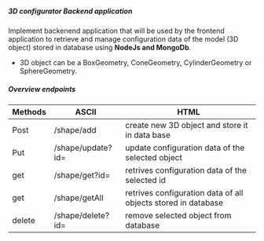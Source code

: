##### 3D configurator Backend application

Implement backenend  application that will be used by the frontend application to retrieve and manage configuration data of the model (3D object) stored in database using **NodeJs and MongoDb**.
- 3D object can be a BoxGeometry, ConeGeometry, CylinderGeometry or SphereGeometry.

##### Overview endpoints


|  Methods       |ASCII                          |HTML                                                                     |
|----------------|-------------------------------|------------------------------------------------------------------------
|Post            |/shape/add                     |create new 3D object and store it in data base                           |
|Put             |/shape/update?id=              |update configuration data of the selected object                         |
|get             |/shape/get?id=                 |retrives configuration data of the selected id                           |
|get             |/shape/getAll                  |retrives configuration data of all objects stored in database            |
|delete          |/shape/delete?id=              |remove selected object from database                                     |

